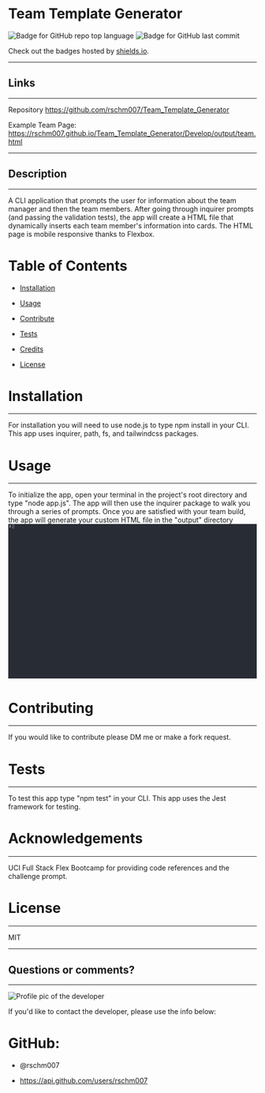
# Team Template Generator

![Badge for GitHub repo top language](https://img.shields.io/github/languages/top/rschm007/Team_Template_Generator?style=flat&logo=appveyor) ![Badge for GitHub last commit](https://img.shields.io/github/last-commit/rschm007/Team_Template_Generator?style=flat&logo=appveyor)
  
Check out the badges hosted by [shields.io](https://shields.io/).

---
## Links
---
Repository <a href="https://github.com/rschm007/Team_Template_Generator">https://github.com/rschm007/Team_Template_Generator</a>

Example Team Page: <a href="https://rschm007.github.io/Team_Template_Generator/Develop/output/team.html">https://rschm007.github.io/Team_Template_Generator/Develop/output/team.html</a>

---
## Description
---
A CLI application that prompts the user for information about the team manager and then the team members. After going through inquirer prompts (and passing the validation tests), the app will create a HTML file that dynamically inserts each team member's information into cards. The HTML page is mobile responsive thanks to Flexbox.
# Table of Contents
* [Installation](#installation)

* [Usage](#usage)

* [Contribute](#contribute)

* [Tests](#tests)

* [Credits](#credits)

* [License](#license)

# Installation
---
For installation you will need to use node.js to type npm install in your CLI. This app uses inquirer, path, fs, and tailwindcss packages.


# Usage
---
To initialize the app, open your terminal in the project's root directory and type "node app.js". The app will then use the inquirer package to walk you through a series of prompts. Once you are satisfied with your team build, the app will generate your custom HTML file in the "output" directory
<img src="https://raw.githubusercontent.com/rschm007/Team_Template_Generator/main/Develop/Assets/imgs/demo_1.gif" alt="Team Template Generator Demo Image" style="max-width:100%;">

# Contributing
---
If you would like to contribute please DM me or make a fork request.


# Tests
---
To test this app type "npm test" in your CLI. This app uses the Jest framework for testing.


# Acknowledgements
---
UCI Full Stack Flex Bootcamp for providing code references and the challenge prompt.


# License
---
MIT


---
## Questions or comments?
---
![Profile pic of the developer](https://avatars1.githubusercontent.com/u/69170803?v=4)

If you'd like to contact the developer, please use the info below:

# GitHub:

* @rschm007 

* https://api.github.com/users/rschm007
